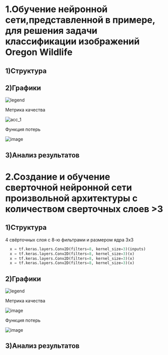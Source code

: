 # 1.Обучение нейронной сети,представленной в примере, для решения задачи классификации изображений Oregon Wildlife
## 1)Структура

## 2)Графики 
![legend](https://user-images.githubusercontent.com/80068414/110239448-f25d1180-7f57-11eb-89d3-f19ba3d1d67a.png)

Метрика качества

![acc_1](https://user-images.githubusercontent.com/80068414/110239424-d6597000-7f57-11eb-84b2-4b21583c8255.png)

Функция потерь

![image](https://user-images.githubusercontent.com/80068414/110239506-3e0fbb00-7f58-11eb-9f3b-52c692fc9d57.png)
## 3)Анализ результатов
# 2.Создание и обучение сверточной нейронной сети произвольной архитектуры с количеством сверточных слоев >3
## 1)Структура
4 свёрточных слоя с 8-ю фильтрами и размером ядра 3х3
```python
  x = tf.keras.layers.Conv2D(filters=8, kernel_size=3)(inputs)
  x = tf.keras.layers.Conv2D(filters=8, kernel_size=3)(x)
  x = tf.keras.layers.Conv2D(filters=8, kernel_size=3)(x)
  x = tf.keras.layers.Conv2D(filters=8, kernel_size=3)(x)
```
## 2)Графики
![legend](https://user-images.githubusercontent.com/80068414/110239448-f25d1180-7f57-11eb-89d3-f19ba3d1d67a.png)

Метрика качества

![image](https://user-images.githubusercontent.com/80068414/110240428-eb84cd80-7f5c-11eb-8f0a-38cdeb58c2ca.png)

Функция потерь

![image](https://user-images.githubusercontent.com/80068414/110240433-f17aae80-7f5c-11eb-9345-ee56e8ea6e41.png)

## 3)Анализ результатов
